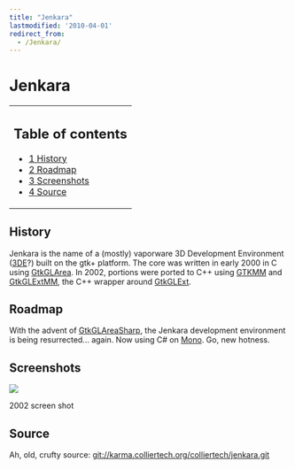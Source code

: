 ```yaml
---
title: "Jenkara"
lastmodified: '2010-04-01'
redirect_from:
  - /Jenkara/
---
```


Jenkara
=======

<table>
<col width="100%" />
<tbody>
<tr class="odd">
<td align="left"><h2>Table of contents</h2>
<ul>
<li><a href="#history">1 History</a></li>
<li><a href="#roadmap">2 Roadmap</a></li>
<li><a href="#screenshots">3 Screenshots</a></li>
<li><a href="#source">4 Source</a></li>
</ul></td>
</tr>
</tbody>
</table>

History
-------

Jenkara is the name of a (mostly) vaporware 3D Development Environment ([3DE](/3DE "3DE")?) built on the gtk+ platform. The core was written in early 2000 in C using [GtkGLArea](/GtkGLArea "GtkGLArea"). In 2002, portions were ported to C++ using [GTKMM](/GTKMM "GTKMM") and [GtkGLExtMM](/GtkGLExtMM "GtkGLExtMM"), the C++ wrapper around [GtkGLExt](/GtkGLExt "GtkGLExt").

Roadmap
-------

With the advent of [GtkGLAreaSharp](/GtkGLAreaSharp "GtkGLAreaSharp"), the Jenkara development environment is being resurrected... again. Now using C# on [Mono](/Main_Page). Go, new hotness.

Screenshots
-----------

[![](/archived/images/6/64/Jenkara-20020317-a.png)](/archived/images/6/64/Jenkara-20020317-a.png)

2002 screen shot

Source
------

Ah, old, crufty source: [git://karma.colliertech.org/colliertech/jenkara.git](git://karma.colliertech.org/colliertech/jenkara.git)

